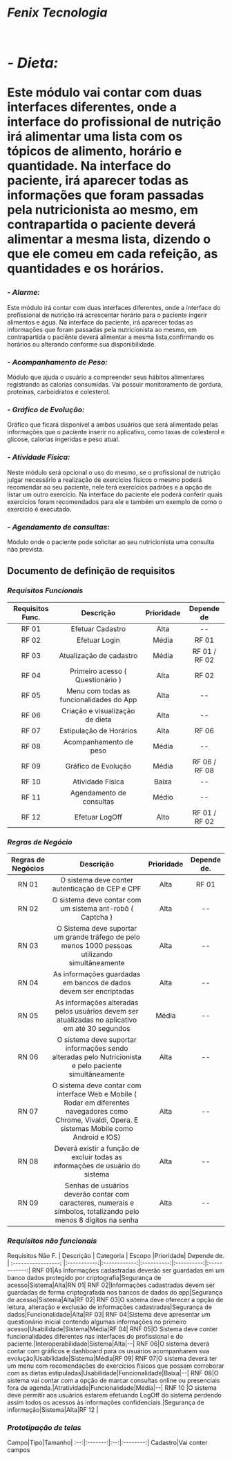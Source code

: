  *<h1> Fenix Tecnologia <h1>*

 *<h3>- Dieta: </h3>* Este módulo vai contar com duas interfaces diferentes, onde a interface do profissional de nutrição irá alimentar uma lista com os tópicos de alimento, horário e quantidade.
 Na interface do paciente, irá aparecer todas as informações que foram passadas pela nutricionista ao mesmo, em contrapartida o paciente deverá alimentar a mesma lista, dizendo o que ele comeu em cada refeição, as quantidades e os horários. 

 *<h3>- Alarme: </h3>* Este módulo irá contar com duas interfaces diferentes, onde a interface do profissional de nutrição irá acrescentar horário para o paciente ingerir alimentos e água.
 Na interface do paciente, irá aparecer todas as informações que foram passadas pela nutricionista ao mesmo, em contrapartida o paciênte deverá alimentar a mesma lista,confirmando os horários ou alterando conforme sua disponibilidade.
 
 *<h3>- Acompanhamento de Peso: </h3>* Módulo que ajuda o usuário a compreender seus hábitos alimentares registrando as calorias consumidas. Vai possuir monitoramento de gordura, proteínas, carboidratos e colesterol.

 *<h3>- Gráfico de Evolução: </h3>* Gráfico que ficará disponível a ambos usuários que será alimentado pelas informações que o paciente inserir no aplicativo, como taxas de colesterol e glicose, calorias ingeridas e peso  atual.

 *<h3>- Atividade Física: </h3>* Neste módulo será opcional o uso do mesmo, se o profissional de nutrição julgar necessário a realização de exercícios físicos o mesmo poderá recomendar ao seu paciente, nele terá exercícios padrões e a opção de listar um outro exercício. Na interface do paciente ele poderá conferir quais exercícios foram recomendados para ele e também um exemplo de como o exercício é executado.

 *<h3>- Agendamento de consultas: </h3>* Módulo onde o paciente pode solicitar ao seu nutricionista uma consulta não prevista.

<h2> Documento de definição de requisitos </h2>

*<h3>Requisitos Funcionais</h3>*

Requisitos Func. | Descrição | Prioridade |Depende de|
|:-----------------:|:-----------:|:------------:|:----------:|
 RF 01 |Efetuar Cadastro| Alta|--|
 RF 02 |Efetuar Login| Média|RF 01|
 RF 03 |Atualização de cadastro| Média|RF 01 / RF 02|
 RF 04 |Primeiro acesso ( Questionário  )|Alta|RF 02|
 RF 05 | Menu com todas as funcionalidades do App|Alta |--|
 RF 06 |Criação e visualização de dieta|Alta|--|
 RF 07 |Estipulação de Horários|Alta|RF 06|
 RF 08 |Acompanhamento de peso|Média|--|
 RF 09 |Gráfico de Evolução|Média|RF 06 / RF 08|
 RF 10 |Atividade Física|Baixa|--|
 RF 11 |Agendamento de consultas|Médio|--|
 RF 12 |Efetuar LogOff|Alto|RF 01 / RF 02|


*<h3>Regras de Negócio</h3>*

Regras de Negócios| Descrição |Prioridade| Depende de.|
|:----------:|:-----------:|:------------:|:----------:|
 RN 01|O sistema deve conter autenticação de CEP e CPF|Alta|RF 01|
 RN 02|O sistema deve contar com um sistema ant-robô ( Captcha )|Alta|--|
 RN 03|O Sistema deve suportar um grande tráfego de pelo menos 1000 pessoas utilizando simultâneamente|Alta|--|
 RN 04|As informações guardadas em bancos de dados devem ser encriptadas|Alta|--|
 RN 05|As informações alteradas pelos usuários devem ser atualizadas no aplicativo em até 30 segundos|Média|--|
 RN 06|O sistema deve suportar informações sendo alteradas pelo Nutricionista e pelo paciente simultâneamente|Alta|--|
 RN 07|O sistema deve contar com interface Web e Mobile ( Rodar em diferentes navegadores como Chrome, Vivaldi, Opera. E sistemas Mobile como Android e IOS)|Alta|--|
 RN 08|Deverá existir a função de excluir todas as informações de usuário do sistema|Alta|--|
 RN 09|Senhas de usuários deverão contar com caracteres, numerais e símbolos, totalizando pelo menos 8 dígitos na senha|Alta|--|

*<h3>Requisitos não funcionais</h3>*
Requisitos Não F. | Descrição |  Categoria |  Escopo  |Prioridade| Depende de. |
:-----------------: |:-----------:|:------------:|:----------:|:----------:|:------------:|
 RNF 01|As Informações cadastradas deverão ser guardadas em um banco dados protegido por criptografia|Segurança de acesso|Sistema|Alta|RN 01|
 RNF 02|Informações cadastradas devem ser guardadas de forma criptografada nos bancos de dados do app|Segurança de acesso|Sistema|Alta|RF 02|
 RNF 03|O sistema deve oferecer a opção de leitura, alteração e exclusão de informações cadastradas|Segurança de dados|Funcionalidade|Alta|RF 03|
 RNF 04|Sistema deve apresentar um questionário inicial contendo algumas informações no primeiro acesso|Usabilidade|Sistema|Média|RF 04|
RNF 05|O Sistema deve conter funcionalidades diferentes nas interfaces do profissional e do  paciente.|Interoperabilidade|Sistema|Alta|--|
 RNF 06|O sistema deverá contar com gráficos e dashboard para os usuários acompanharem sua evolução|Usabilidade|Sistema|Média|RF 09|
 RNF 07|O sistema deverá ter um menu com recomendações de exercícios físicos que possam corroborar com as dietas estipuladas|Usabilidade|Funcionalidade|Baixa|--|
 RNF 08|O sistema vai contar com a opção de marcar consultas online ou presenciais fora de agenda.|Atratividade|Funcionalidade|Média|--|
 RNF 10 |O sistema deve permitir aos usuários estarem efetuando LogOff do sistema perdendo assim todos os acessos às informações confidenciais.|Segurança de informação|Sistema|Alta|RF 12 |


*<h3>Prototipação de telas</h3>*

Campo|Tipo|Tamanho|
:--:|:-------:|:--:|:--------:|
Cadastro|Vai conter campos
